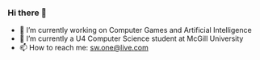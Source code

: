 ### Hi there 👋

- 🔭 I’m currently working on Computer Games and Artificial Intelligence
- 🌱 I’m currently a U4 Computer Science student at McGill University
- 📫 How to reach me: sw.one@live.com

